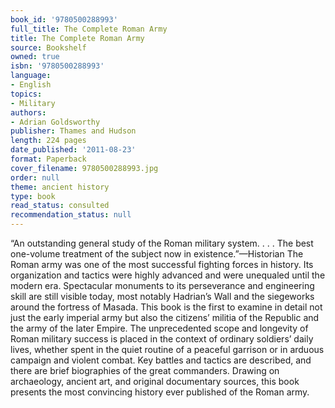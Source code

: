 ```yaml
---
book_id: '9780500288993'
full_title: The Complete Roman Army
title: The Complete Roman Army
source: Bookshelf
owned: true
isbn: '9780500288993'
language:
- English
topics:
- Military
authors:
- Adrian Goldsworthy
publisher: Thames and Hudson
length: 224 pages
date_published: '2011-08-23'
format: Paperback
cover_filename: 9780500288993.jpg
order: null
theme: ancient history
type: book
read_status: consulted
recommendation_status: null
---
```

“An outstanding general study of the Roman military system. . . . The best one-volume treatment of the subject now in existence.”—Historian
The Roman army was one of the most successful fighting forces in history. Its organization and tactics were highly advanced and were unequaled until the modern era. Spectacular monuments to its perseverance and engineering skill are still visible today, most notably Hadrian’s Wall and the siegeworks around the fortress of Masada.
This book is the first to examine in detail not just the early imperial army but also the citizens’ militia of the Republic and the army of the later Empire. The unprecedented scope and longevity of Roman military success is placed in the context of ordinary soldiers’ daily lives, whether spent in the quiet routine of a peaceful garrison or in arduous campaign and violent combat. Key battles and tactics are described, and there are brief biographies of the great commanders.
Drawing on archaeology, ancient art, and original documentary sources, this book presents the most convincing history ever published of the Roman army.
